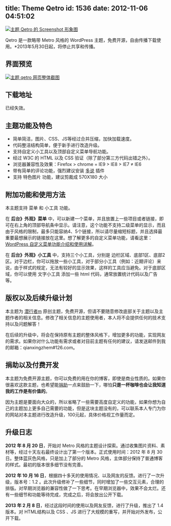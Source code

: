 title: Theme Qetro
id: 1536
date: 2012-11-06 04:51:02
---

[![主题 Qetro 的 Screenshot 形象图](http://qxzm-img.b0.upaiyun.com/theme/qetro/screenshot.png)](http://qxzm-img.b0.upaiyun.com/theme/qetro/screenshot.png)

Qetro 是一款略带 Metro 风格的 WordPress 主题，免费开源，自由传播下载使用。*2013年5月30日起，将停止共享和传播。

## 界面预览

[![主题 qetro 网页整体截图](http://qxzm-img.b0.upaiyun.com/theme/qetro/qetro.png)](http://qxzm-img.b0.upaiyun.com/theme/qetro/qetro.png)

## 下载地址

已经失效。

## 主题功能及特色

*   简单简洁，图片、CSS、JS等经过合并压缩，加快加载速度。
*   代码整洁结构简单，便于新手进行改造升级。
*   支持自定义小工具以及顶部自定义菜单导航功能。
*   经过 W3C 的 HTML 以及 CSS 验证（除了部分第三方代码出错之外）。
*   浏览器兼容性及效果：Firefox &gt; chrome = IE9 &gt; IE8 &gt; IE7 ≠ IE6
*   带有简单的评论功能，强烈建议安装 [多说](http://blog.wpjam.com/article/duoshuo/) 插件
*   支持 特色图片 功能，建议剪裁成 570X180 大小

## 附加功能和使用方法

本主题支持 菜单 和 小工具 功能。

在 **后台》外观》菜单** 中，可以新建一个菜单，并且放置上一些项目或者链接，即可在右上角的顶部导航条中显示。请注意，这个功能不支持二级菜单的显示，而且由于风格的限制，最多只能容纳4、5个链接，所以请尽量缩短标题，并且选择最重要最想展示的链接放在这里。想了解更多的自定义菜单功能，请看这里：[WordPress 自定义菜单功能介绍和使用详解](http://www.qianxingzhem.com/post-1521.html)。

在 **后台》外观》小工具** 中，支持三个小工具，分别是 边栏区域、底部1区、底部2区。对于边栏，你可以拖放一些小工具，对于部分小工具（例如：近期评论）来说，由于样式的规定，无法有较好的显示效果，这样的工具应当避免。对于底部区域，你可以使用 文字小工具 添加一些 html 代码，通常放置统计代码以及广告等。

## 版权以及后续升级计划

本主题为 [潜行者m](http://www.qianxingzhem.com) 原创主题，免费开源，但请不要随意修改底部关于主题以及主题作者的相关信息。修改了相关信息的主题使用者，本人将不会提供任何的技术支持以及问题解答！

在后续的升级中，将会在保持原有主题的整体风格下，增加更多的功能，实现网友的需求。如果你对什么功能有需求或者对目前主题有任何的建议，请发送邮件到我的邮箱：qianxingzhem#126.com。

## 捐助以及付费开发

本主题为免费开源主题，你可以免费的用在你的博客，即使是商业性质的。如果你很喜欢这款主题，也希望能[捐助](http://www.qianxingzhem.com/donate)一点来鼓励一下，哪怕**只是一杯咖啡也会让我知道我的工作是有价值的**。

因为主题是要面向大众的，所以省略了一些需要高度自定义的功能，如果你想为自己的主题加上更多自己需要的功能，但是这块主题没有的，可以联系本人专门为你的网站对本主题进行改造升级，100元起，具体价格视工作量而定。

## 升级日志

**2012 年 8 月 20 日**，开始对 Metro 风格的主题设计探索。通过收集图片资料、素材等，经过十天左右最终设计出了第一个版本。正式使用时间：2012 年 8 月 30 日。整体蓝灰色风格，只是加上了部分的 Metro 风格，主体部分保持了普通博客的样式。最初的版本很多细节没有完善。

**2012 年 10 月 16 日**，根据四十多天的使用情况、以及网友的反馈。进行了一次升级，版本号：1.2 。此次升级修补了一些细节，同时增加了一些交互元素，合理的排版。对早期浏览器的兼容性做了一下思考。在早期浏览器中，效果不会太烂。还有一些细节和功能等待完成，完成之后，将会放出公开下载。

**2013 年 2 月 8 日**，经过这段时间的使用以及网友反馈，进行了升级，推出了 1.4 版本。对 HTML结构以及 CSS 、JS 进行了大规模的重写，并开始对外发布，公开下载。